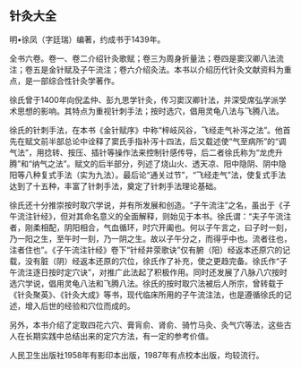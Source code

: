 ## 针灸大全

明•徐凤（字廷瑞）编著，约成书于1439年。

全书六卷。卷一、卷二介绍针灸歌赋；卷三为周身折量法；卷四是窦汉卿八法流注；卷五是金针赋及子午流注；卷六介绍灸法。本书以介绍历代针灸文献资料为重点，是一部综合性针灸学著作。

徐氏曾于1400年向倪孟仲、彭九思学针灸，传习窦汉卿针法，并深受席弘学派学术思想的影响。其特点为重视针刺手法；按时选穴，倡用灵龟八法与飞腾八法。

徐氏的针刺手法，在本书《金针赋序》中称“梓岐风谷，飞经走气补泻之法”。他首先在赋文前半部总论中诠释了窦氏手指补泻十四法，后又载述使“气至病所”的“调气法”，用捻转、按压、插针等操作法来控制针感传导，后二者徐氏称为“龙虎升腾”和“纳气之法”。赋文的后半部分，列述了烧山火、透天凉、阳中隐阴、阴中隐阳等八种复式手法（实为九法）。最后论“通关过节”，“飞经走气”法，使复式手法达到了十五种，丰富了针刺手法，奠定了针刺手法理论基础。

徐氏还十分推崇按时取穴学说，并有所发展和创造。“子午流注”之名，虽出于《子午流注针经》，但对其命名意义的全面解释，则始见于本书。徐氏谓：“夫子午流注者，刚柔相配，阴阳相合，气血循环，时穴开阖也。何以子午言之，曰子时一刻，乃一阳之生，至午时一刻，乃一阴之生。故以子午分之，而得乎中也。流者往也，注者住也”。《子午流注针经》卷下“针经井荥歌诀”仅有腑（阳）经返本还原穴的记载，没有脏（阴）经返本还原的穴位，徐氏作了补充，使之更趋完备。徐氏作“子午流注逐日按时定穴诀”，对推广此法起了积极作用。同时还发展了八脉八穴按时选穴学说，倡用灵龟八法和飞腾八法。徐氏的按时取穴法被后人所宗，曾转载于《针灸聚英》、《针灸大成》等书，现代临床所用的子午流注法，也是遵循徐氏的记述，增入后世的经验和穴位而成的。

另外，本书介绍了定取四花六穴、膏肓俞、肾俞、骑竹马灸、灸气穴等法，这些古人在长期实践中总结出来的定穴方法，有一定的参考价值。

人民卫生出版社1958年有影印本出版，1987年有点校本出版，均较流行。
